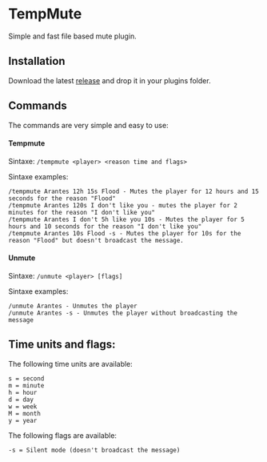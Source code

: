 # TempMute

Simple and fast file based mute plugin.

## Installation

Download the latest [release](https://github.com/arantesxyz/TempMute/releases) and drop it in your plugins folder.

## Commands

The commands are very simple and easy to use:

#### Tempmute

Sintaxe: `/tempmute <player> <reason time and flags>`

Sintaxe examples:

```
/tempmute Arantes 12h 15s Flood - Mutes the player for 12 hours and 15 seconds for the reason "Flood"
/tempmute Arantes 120s I don't like you - mutes the player for 2 minutes for the reason "I don't like you"
/tempmute Arantes I don't 5h like you 10s - Mutes the player for 5 hours and 10 seconds for the reason "I don't like you"
/tempmute Arantes 10s Flood -s - Mutes the player for 10s for the reason "Flood" but doesn't broadcast the message.
```

#### Unmute

Sintaxe: `/unmute <player> [flags]`

Sintaxe examples:

```
/unmute Arantes - Unmutes the player
/unmute Arantes -s - Unmutes the player without broadcasting the message
```

## Time units and flags:

The following time units are available:

```
s = second
m = minute
h = hour
d = day
w = week
M = month
y = year
```

The following flags are available:

```
-s = Silent mode (doesn't broadcast the message)
```
